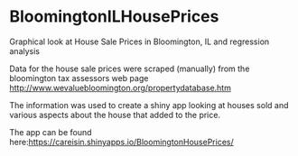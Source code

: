 # BloomingtonILHousePrices
Graphical look at House Sale Prices in Bloomington, IL and regression analysis

Data for the house sale prices were scraped (manually) from the bloomington
tax assessors web page
   http://www.wevaluebloomington.org/propertydatabase.htm

The information was used to create a shiny app looking at houses sold and 
various aspects about the house that added to the price.

The app can be found here:https://careisin.shinyapps.io/BloomingtonHousePrices/

